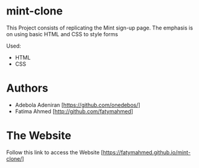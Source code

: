 # mint-clone
This Project consists of replicating the Mint sign-up page. The emphasis is on using basic HTML and CSS to style forms

Used:
- HTML
- CSS

# Authors
- Adebola Adeniran  [https://github.com/onedebos/]
- Fatima Ahmed [http://github.com/fatymahmed]


# The Website
Follow this link to access the Website 
[https://fatymahmed.github.io/mint-clone/]

